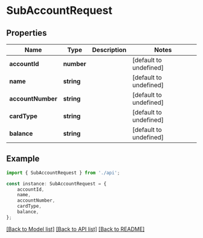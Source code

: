 # SubAccountRequest


## Properties

Name | Type | Description | Notes
------------ | ------------- | ------------- | -------------
**accountId** | **number** |  | [default to undefined]
**name** | **string** |  | [default to undefined]
**accountNumber** | **string** |  | [default to undefined]
**cardType** | **string** |  | [default to undefined]
**balance** | **string** |  | [default to undefined]

## Example

```typescript
import { SubAccountRequest } from './api';

const instance: SubAccountRequest = {
    accountId,
    name,
    accountNumber,
    cardType,
    balance,
};
```

[[Back to Model list]](../README.md#documentation-for-models) [[Back to API list]](../README.md#documentation-for-api-endpoints) [[Back to README]](../README.md)
